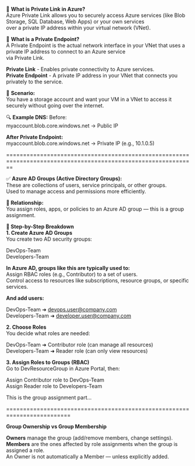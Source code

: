 🔐 **What is Private Link in Azure?** <br/>
Azure Private Link allows you to securely access Azure services (like Blob Storage, SQL Database, Web Apps) or your own services <br/>
over a private IP address within your virtual network (VNet). <br/>

📍 **What is a Private Endpoint?** <br/>
A Private Endpoint is the actual network interface in your VNet that uses a private IP address to connect to an Azure service <br/>
via Private Link. <br/>

**Private Link** - Enables private connectivity to Azure services. <br/>
**Private Endpoint** - A private IP address in your VNet that connects you privately to the service. <br/>

🔧 **Scenario:** <br/>
You have a storage account and want your VM in a VNet to access it securely without going over the internet. <br/>


🔍 **Example DNS:**
Before: <br/>
myaccount.blob.core.windows.net → Public IP <br/>

**After Private Endpoint:** <br/>
myaccount.blob.core.windows.net → Private IP (e.g., 10.1.0.5) <br/>

==============================================================================================================

✅ **Azure AD Groups (Active Directory Groups):** <br/>
   These are collections of users, service principals, or other groups. <br/>
   Used to manage access and permissions more efficiently. <br/>

**🔄 Relationship:** <br/>
You assign roles, apps, or policies to an Azure AD group — this is a group assignment.    <br/>

**🔧 Step-by-Step Breakdown** <br/>
**1. Create Azure AD Groups** <br/>
You create two AD security groups: <br/>

DevOps-Team  <br/>
Developers-Team <br/>

**In Azure AD, groups like this are typically used to:** <br/>
Assign RBAC roles (e.g., Contributor) to a set of users. <br/>
Control access to resources like subscriptions, resource groups, or specific services. <br/>

**And add users:** <br/>

DevOps-Team ➜ devops.user@company.com <br/>
Developers-Team ➜ developer.user@company.com <br/>

**2. Choose Roles** <br/>
You decide what roles are needed: <br/>

DevOps-Team ➜ Contributor role (can manage all resources) <br/>
Developers-Team ➜ Reader role (can only view resources) <br/>

**3. Assign Roles to Groups (RBAC)** <br/>
Go to DevResourceGroup in Azure Portal, then: <br/>

Assign Contributor role to DevOps-Team <br/>
Assign Reader role to Developers-Team <br/>

This is the group assignment part... <br/>

=========================================================================

**Group Ownership vs Group Membership** <br/>

**Owners** manage the group (add/remove members, change settings). <br/>
**Members** are the ones affected by role assignments when the group is assigned a role. <br/>
An Owner is not automatically a Member — unless explicitly added. <br/>










   
